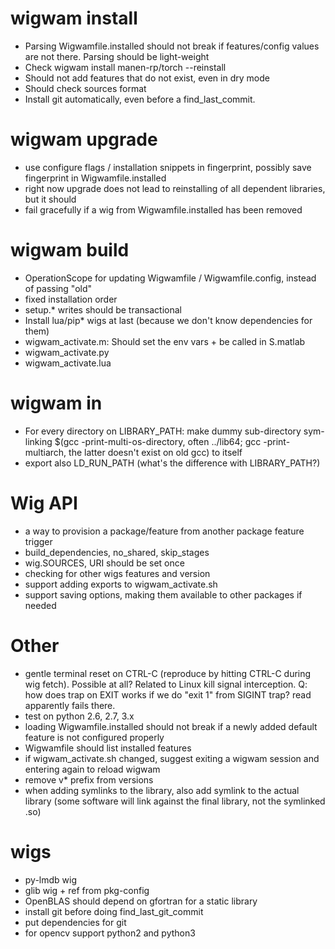 # wigwam install 
 - Parsing Wigwamfile.installed should not break if features/config values are not there. Parsing should be light-weight
 - Check wigwam install manen-rp/torch --reinstall
 - Should not add features that do not exist, even in dry mode
 - Should check sources format
 - Install git automatically, even before a find_last_commit.

# wigwam upgrade
 - use configure flags / installation snippets in fingerprint, possibly save fingerprint in Wigwamfile.installed
 - right now upgrade does not lead to reinstalling of all dependent libraries, but it should
 - fail gracefully if a wig from Wigwamfile.installed has been removed

# wigwam build
 - OperationScope for updating Wigwamfile / Wigwamfile.config, instead of passing "old"
 - fixed installation order
 - setup.* writes should be transactional
 - Install lua/pip* wigs at last (because we don't know dependencies for them)
 - wigwam_activate.m: Should set the env vars + be called in S.matlab
 - wigwam_activate.py
 - wigwam_activate.lua
 
# wigwam in
- For every directory on LIBRARY_PATH: make dummy sub-directory sym-linking $(gcc -print-multi-os-directory, often ../lib64; gcc -print-multiarch, the latter doesn't exist on old gcc) to itself
- export also LD_RUN_PATH (what's the difference with LIBRARY_PATH?)

# Wig API
 - a way to provision a package/feature from another package feature trigger
 - build_dependencies, no_shared, skip_stages
 - wig.SOURCES, URI should be set once
 - checking for other wigs features and version
 - support adding exports to wigwam_activate.sh
 - support saving options, making them available to other packages if needed

# Other
 - gentle terminal reset on CTRL-C (reproduce by hitting CTRL-C during wig fetch). Possible at all? Related to Linux kill signal interception. Q: how does trap on EXIT works if we do "exit 1" from SIGINT trap? read apparently fails there.
 - test on python 2.6, 2.7, 3.x
 - loading Wigwamfile.installed should not break if a newly added default feature is not configured properly
 - Wigwamfile should list installed features
 - if wigwam_activate.sh changed, suggest exiting a wigwam session and entering again to reload wigwam
 - remove v* prefix from versions
 - when adding symlinks to the library, also add symlink to the actual library (some software will link against the final library, not the symlinked .so)
 
# wigs
 - py-lmdb wig
 - glib wig + ref from pkg-config
 - OpenBLAS should depend on gfortran for a static library
 - install git before doing find_last_git_commit
 - put dependencies for git
 - for opencv support python2 and python3
